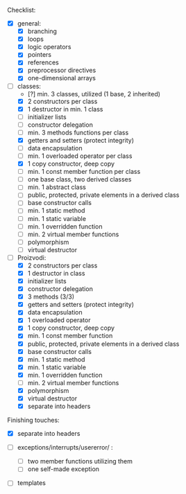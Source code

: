 Checklist:

- [x] general:
    - [X] branching
    - [X] loops
    - [X] logic operators
    - [x] pointers
    - [x] references
    - [x] preprocessor directives
    - [X] one-dimensional arrays

- [ ] classes:
    - [?] min. 3 classes, utilized (1 base, 2 inherited)
    - [x] 2 constructors per class
    - [X] 1 destructor in min. 1 class
    - [ ] initializer lists
    - [ ] constructor delegation
    - [ ] min. 3 methods functions per class
    - [X] getters and setters (protect integrity)
    - [ ] data encapsulation
    - [ ] min. 1 overloaded operator per class
    - [X] 1 copy constructor, deep copy
    - [ ] min. 1 const member function per class
    - [ ] one base class, two derived classes
    - [ ] min. 1 abstract class
    - [ ] public, protected, private elements in a derived class
    - [ ] base constructor calls
    - [ ] min. 1 static method
    - [ ] min. 1 static variable
    - [ ] min. 1 overridden function
    - [ ] min. 2 virtual member functions
    - [ ] polymorphism
    - [ ] virtual destructor

- [ ] Proizvodi:
    - [X] 2 constructors per class
    - [X] 1 destructor in class
    - [X] initializer lists
    - [X] constructor delegation
    - [X] 3 methods (3/3)
    - [X] getters and setters (protect integrity)
    - [X] data encapsulation
    - [X] 1 overloaded operator
    - [X] 1 copy constructor, deep copy
    - [X] min. 1 const member function
    - [X] public, protected, private elements in a derived class
    - [X] base constructor calls
    - [X] min. 1 static method
    - [X] min. 1 static variable
    - [X] min. 1 overridden function
    - [ ] min. 2 virtual member functions
    - [X] polymorphism
    - [X] virtual destructor
    - [X] separate into headers

Finishing touches:
- [X] separate into headers

- [ ] exceptions/interrupts/usererror/ :
    - [ ] two member functions utilizing them
    - [ ] one self-made exception

- [ ] templates